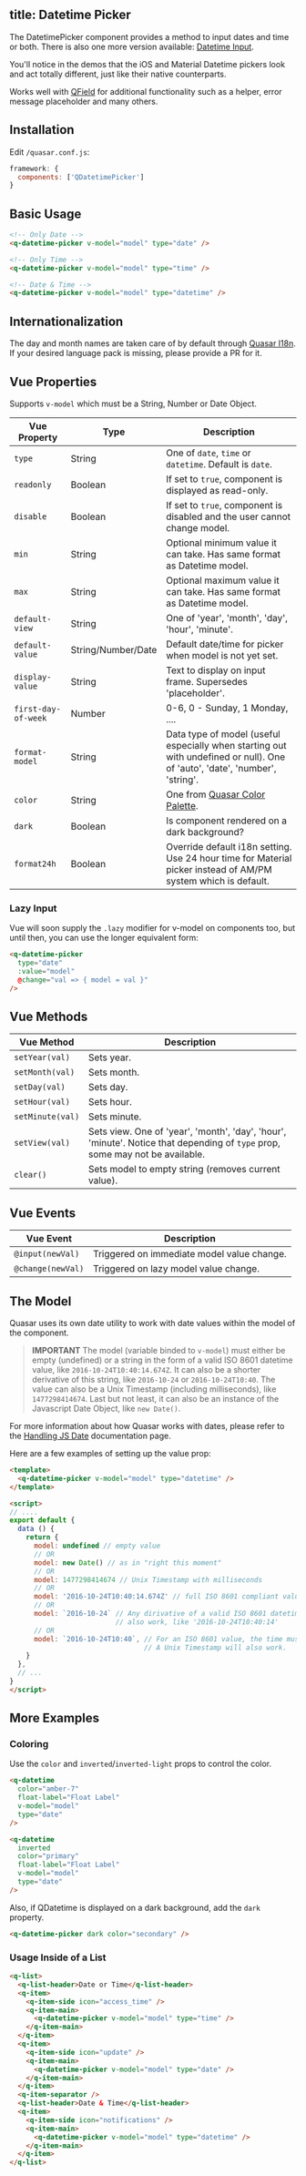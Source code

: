 title: Datetime Picker
---
The DatetimePicker component provides a method to input dates and time or both. There is also one more version available: [Datetime Input](/components/datetime-input.html).
<input type="hidden" data-fullpage-demo="forms/datetime/datetime-picker">

You'll notice in the demos that the iOS and Material Datetime pickers look and act totally different, just like their native counterparts.

Works well with [QField](/components/field.html) for additional functionality such as a helper, error message placeholder and many others.

## Installation
Edit `/quasar.conf.js`:
```js
framework: {
  components: ['QDatetimePicker']
}
```

## Basic Usage

``` html
<!-- Only Date -->
<q-datetime-picker v-model="model" type="date" />

<!-- Only Time -->
<q-datetime-picker v-model="model" type="time" />

<!-- Date & Time -->
<q-datetime-picker v-model="model" type="datetime" />
```

## Internationalization
The day and month names are taken care of by default through [Quasar I18n](/components/internationalization.html). If your desired language pack is missing, please provide a PR for it.

## Vue Properties
Supports `v-model` which must be a String, Number or Date Object.

| Vue Property | Type | Description |
| --- | --- | --- |
| `type` | String | One of `date`, `time` or `datetime`. Default is `date`. |
| `readonly` | Boolean | If set to `true`, component is displayed as read-only. |
| `disable` | Boolean | If set to `true`, component is disabled and the user cannot change model. |
| `min` | String | Optional minimum value it can take. Has same format as Datetime model. |
| `max` | String | Optional maximum value it can take. Has same format as Datetime model. |
| `default-view` | String | One of 'year', 'month', 'day', 'hour', 'minute'. |
| `default-value` | String/Number/Date | Default date/time for picker when model is not yet set. |
| `display-value` | String | Text to display on input frame. Supersedes 'placeholder'. |
| `first-day-of-week` | Number | 0-6, 0 - Sunday, 1 Monday, .... |
| `format-model` | String | Data type of model (useful especially when starting out with undefined or null). One of 'auto', 'date', 'number', 'string'. |
| `color` | String | One from [Quasar Color Palette](/components/color-palette.html). |
| `dark` | Boolean | Is component rendered on a dark background? |
| `format24h` | Boolean | Override default i18n setting. Use 24 hour time for Material picker instead of AM/PM system which is default. |

### Lazy Input
Vue will soon supply the `.lazy` modifier for v-model on components too, but until then, you can use the longer equivalent form:
```html
<q-datetime-picker
  type="date"
  :value="model"
  @change="val => { model = val }"
/>
```

## Vue Methods
| Vue Method | Description |
| --- | --- |
| `setYear(val)` | Sets year. |
| `setMonth(val)` | Sets month. |
| `setDay(val)` | Sets day. |
| `setHour(val)` | Sets hour. |
| `setMinute(val)` | Sets minute. |
| `setView(val)` | Sets view. One of 'year', 'month', 'day', 'hour', 'minute'. Notice that depending of `type` prop, some may not be available. |
| `clear()` | Sets model to empty string (removes current value). |

## Vue Events
| Vue Event | Description |
| --- | --- |
| `@input(newVal)` | Triggered on immediate model value change. |
| `@change(newVal)` | Triggered on lazy model value change. |

## The Model
Quasar uses its own date utility to work with date values within the model of the component.

> **IMPORTANT**
> The model (variable binded to `v-model`) must either be empty (undefined) or a string in the form of a valid ISO 8601 datetime value, like `2016-10-24T10:40:14.674Z`. It can also be a shorter derivative of this string, like `2016-10-24` or `2016-10-24T10:40`. The value can also be a Unix Timestamp (including milliseconds), like `1477298414674`. Last but not least, it can also be an instance of the Javascript Date Object, like `new Date()`.

For more information about how Quasar works with dates, please refer to the [Handling JS Date](/components/date-utils.html) documentation page.

Here are a few examples of setting up the value prop:

```html
<template>
  <q-datetime-picker v-model="model" type="datetime" />
</template>

<script>
// ....
export default {
  data () {
    return {
      model: undefined // empty value
      // OR
      model: new Date() // as in "right this moment"
      // OR
      model: 1477298414674 // Unix Timestamp with milliseconds
      // OR
      model: '2016-10-24T10:40:14.674Z' // full ISO 8601 compliant value
      // OR
      model: `2016-10-24` // Any dirivative of a valid ISO 8601 datetime value will
                          // also work, like '2016-10-24T10:40:14'
      // OR
      model: `2016-10-24T10:40`, // For an ISO 8601 value, the time must be included
                                 // A Unix Timestamp will also work.
    }
  },
  // ...
}
</script>
```

## More Examples

### Coloring
Use the `color` and `inverted`/`inverted-light` props to control the color.
```html
<q-datetime
  color="amber-7"
  float-label="Float Label"
  v-model="model"
  type="date"
/>

<q-datetime
  inverted
  color="primary"
  float-label="Float Label"
  v-model="model"
  type="date"
/>
```
Also, if QDatetime is displayed on a dark background, add the `dark` property.
```html
<q-datetime-picker dark color="secondary" />
```

### Usage Inside of a List

``` html
<q-list>
  <q-list-header>Date or Time</q-list-header>
  <q-item>
    <q-item-side icon="access_time" />
    <q-item-main>
      <q-datetime-picker v-model="model" type="time" />
    </q-item-main>
  </q-item>
  <q-item>
    <q-item-side icon="update" />
    <q-item-main>
      <q-datetime-picker v-model="model" type="date" />
    </q-item-main>
  </q-item>
  <q-item-separator />
  <q-list-header>Date & Time</q-list-header>
  <q-item>
    <q-item-side icon="notifications" />
    <q-item-main>
      <q-datetime-picker v-model="model" type="datetime" />
    </q-item-main>
  </q-item>
</q-list>
```
